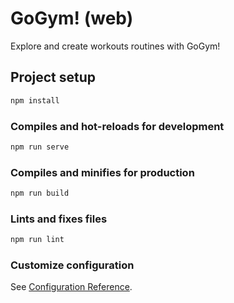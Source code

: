 # GoGym! (web)
Explore and create workouts routines with GoGym!

## Project setup
```bash
npm install
```

### Compiles and hot-reloads for development
```bash
npm run serve
```

### Compiles and minifies for production
```bash
npm run build
```

### Lints and fixes files
```bash
npm run lint
```

### Customize configuration
See [Configuration Reference](https://cli.vuejs.org/config/).
